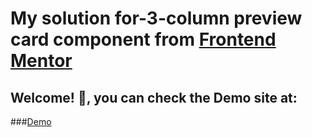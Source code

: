 #  My solution for-3-column preview card component from [Frontend Mentor](https://www.frontendmentor.io/)


## Welcome! 👋, you can check the Demo site at:
###[Demo](https://abdabhasan.github.io/my-solution-for-3-column-preview-card-component/)
